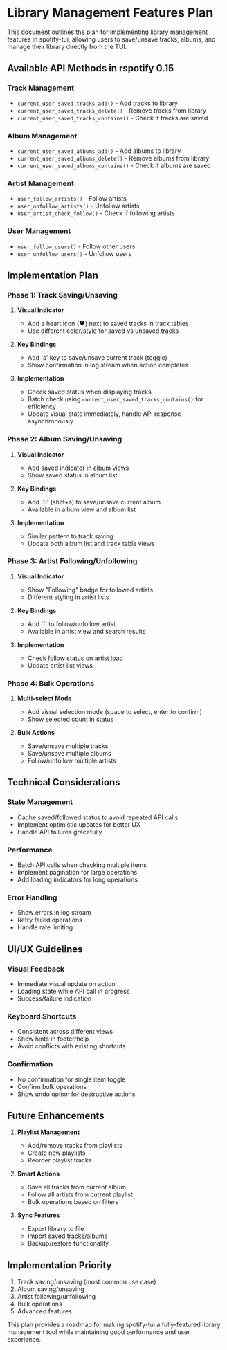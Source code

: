 # Library Management Features Plan

This document outlines the plan for implementing library management features in spotify-tui, allowing users to save/unsave tracks, albums, and manage their library directly from the TUI.

## Available API Methods in rspotify 0.15

### Track Management
- `current_user_saved_tracks_add()` - Add tracks to library
- `current_user_saved_tracks_delete()` - Remove tracks from library  
- `current_user_saved_tracks_contains()` - Check if tracks are saved

### Album Management
- `current_user_saved_albums_add()` - Add albums to library
- `current_user_saved_albums_delete()` - Remove albums from library
- `current_user_saved_albums_contains()` - Check if albums are saved

### Artist Management
- `user_follow_artists()` - Follow artists
- `user_unfollow_artists()` - Unfollow artists
- `user_artist_check_follow()` - Check if following artists

### User Management
- `user_follow_users()` - Follow other users
- `user_unfollow_users()` - Unfollow users

## Implementation Plan

### Phase 1: Track Saving/Unsaving
1. **Visual Indicator**
   - Add a heart icon (♥) next to saved tracks in track tables
   - Use different color/style for saved vs unsaved tracks
   
2. **Key Bindings**
   - Add 's' key to save/unsave current track (toggle)
   - Show confirmation in log stream when action completes
   
3. **Implementation**
   - Check saved status when displaying tracks
   - Batch check using `current_user_saved_tracks_contains()` for efficiency
   - Update visual state immediately, handle API response asynchronously

### Phase 2: Album Saving/Unsaving
1. **Visual Indicator**
   - Add saved indicator in album views
   - Show saved status in album list
   
2. **Key Bindings**
   - Add 'S' (shift+s) to save/unsave current album
   - Available in album view and album list
   
3. **Implementation**
   - Similar pattern to track saving
   - Update both album list and track table views

### Phase 3: Artist Following/Unfollowing
1. **Visual Indicator**
   - Show "Following" badge for followed artists
   - Different styling in artist lists
   
2. **Key Bindings**
   - Add 'f' to follow/unfollow artist
   - Available in artist view and search results
   
3. **Implementation**
   - Check follow status on artist load
   - Update artist list views

### Phase 4: Bulk Operations
1. **Multi-select Mode**
   - Add visual selection mode (space to select, enter to confirm)
   - Show selected count in status
   
2. **Bulk Actions**
   - Save/unsave multiple tracks
   - Save/unsave multiple albums
   - Follow/unfollow multiple artists

## Technical Considerations

### State Management
- Cache saved/followed status to avoid repeated API calls
- Implement optimistic updates for better UX
- Handle API failures gracefully

### Performance
- Batch API calls when checking multiple items
- Implement pagination for large operations
- Add loading indicators for long operations

### Error Handling
- Show errors in log stream
- Retry failed operations
- Handle rate limiting

## UI/UX Guidelines

### Visual Feedback
- Immediate visual update on action
- Loading state while API call in progress
- Success/failure indication

### Keyboard Shortcuts
- Consistent across different views
- Show hints in footer/help
- Avoid conflicts with existing shortcuts

### Confirmation
- No confirmation for single item toggle
- Confirm bulk operations
- Show undo option for destructive actions

## Future Enhancements

1. **Playlist Management**
   - Add/remove tracks from playlists
   - Create new playlists
   - Reorder playlist tracks

2. **Smart Actions**
   - Save all tracks from current album
   - Follow all artists from current playlist
   - Bulk operations based on filters

3. **Sync Features**
   - Export library to file
   - Import saved tracks/albums
   - Backup/restore functionality

## Implementation Priority

1. Track saving/unsaving (most common use case)
2. Album saving/unsaving
3. Artist following/unfollowing
4. Bulk operations
5. Advanced features

This plan provides a roadmap for making spotify-tui a fully-featured library management tool while maintaining good performance and user experience.